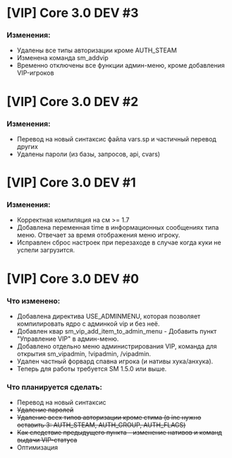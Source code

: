 # [VIP] Core 3.0 DEV #3

### Изменения:
- Удалены все типы авторизации кроме AUTH_STEAM
- Изменена команда sm_addvip
- Временно отключены все функции админ-меню, кроме добавления VIP-игроков


# [VIP] Core 3.0 DEV #2

### Изменения:
- Перевод на новый синтаксис файла vars.sp и частичный перевод других
- Удалены пароли (из базы, запросов, api, cvars)

# [VIP] Core 3.0 DEV #1

### Изменения:
- Корректная компиляция на см >= 1.7
- Добавлена переменная time в информационных сообщениях типа меню. Отвечает за время отображения меню игроку.
- Исправлен сброс настроек при перезаходе в случае когда куки не успели загрузится.


# [VIP] Core 3.0 DEV #0

### Что изменено:
- Добавлена директива USE_ADMINMENU, которая позволяет компилировать ядро с админкой vip и без неё.
- Добавлен квар sm_vip_add_item_to_admin_menu - Добавить пункт "Управление VIP" в админ-меню.
- Добавлено отдельно меню администрирования VIP, команда для открытия sm_vipadmin, !vipadmin, /vipadmin.
- Удален частный форвард спавна игрока (и нативы хука/анхука).
- Теперь для работы требуется SM 1.5.0 или выше.

### Что планируется сделать:
- Перевод на новый синтаксис
- ~~Удаление паролей~~
- ~~Удаление всех типов авторизации кроме стима (в inc нужно оставить 3: AUTH_STEAM, AUTH_GROUP, AUTH_FLAGS)~~
- ~~Как следствие предыдущего пункта - изменение нативов и команд выдачи VIP-статуса~~
- Оптимизация